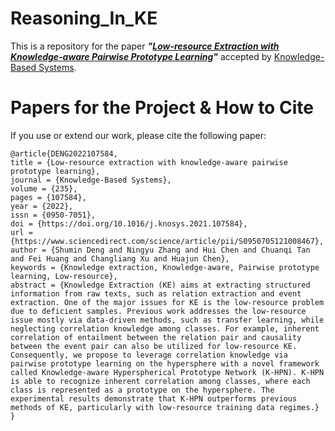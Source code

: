 # Reasoning_In_KE
This is a repository for the paper ***"[Low-resource Extraction with Knowledge-aware Pairwise Prototype Learning](https://www.sciencedirect.com/science/article/abs/pii/S0950705121008467)"*** accepted by [Knowledge-Based Systems](https://www.journals.elsevier.com/knowledge-based-systems). 

# Papers for the Project & How to Cite
If you use or extend our work, please cite the following paper:

```
@article{DENG2022107584,
title = {Low-resource extraction with knowledge-aware pairwise prototype learning},
journal = {Knowledge-Based Systems},
volume = {235},
pages = {107584},
year = {2022},
issn = {0950-7051},
doi = {https://doi.org/10.1016/j.knosys.2021.107584},
url = {https://www.sciencedirect.com/science/article/pii/S0950705121008467},
author = {Shumin Deng and Ningyu Zhang and Hui Chen and Chuanqi Tan and Fei Huang and Changliang Xu and Huajun Chen},
keywords = {Knowledge extraction, Knowledge-aware, Pairwise prototype learning, Low-resource},
abstract = {Knowledge Extraction (KE) aims at extracting structured information from raw texts, such as relation extraction and event extraction. One of the major issues for KE is the low-resource problem due to deficient samples. Previous work addresses the low-resource issue mostly via data-driven methods, such as transfer learning, while neglecting correlation knowledge among classes. For example, inherent correlation of entailment between the relation pair and causality between the event pair can also be utilized for low-resource KE. Consequently, we propose to leverage correlation knowledge via pairwise prototype learning on the hypersphere with a novel framework called Knowledge-aware Hyperspherical Prototype Network (K-HPN). K-HPN is able to recognize inherent correlation among classes, where each class is represented as a prototype on the hypersphere. The experimental results demonstrate that K-HPN outperforms previous methods of KE, particularly with low-resource training data regimes.}
}
```
